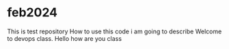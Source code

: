 # feb2024
This is test repository
How to use this code i am going to describe
Welcome to devops class.
Hello how are you
class
